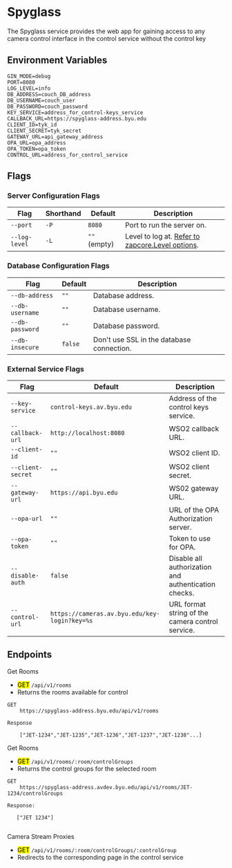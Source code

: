 # Spyglass
The Spyglass service provides the web app for gaining access to any camera control interface in the control service without the control key

## Environment Variables
```
GIN_MODE=debug
PORT=8080
LOG_LEVEL=info
DB_ADDRESS=couch_DB_address
DB_USERNAME=couch_user
DB_PASSWORD=couch_password
KEY_SERVICE=address_for_control-keys_service
CALLBACK_URL=https://spyglass-address.byu.edu
CLIENT_ID=tyk_id
CLIENT_SECRET=tyk_secret
GATEWAY_URL=api_gateway_address
OPA_URL=opa_address
OPA_TOKEN=opa_token
CONTROL_URL=address_for_control_service
```

## Flags
### Server Configuration Flags  

| Flag             | Shorthand | Default               | Description                                                                        |
|------------------|------------|-----------------------|------------------------------------------------------------------------------------|
| `--port`         | `-P`       | `8080`                | Port to run the server on.                                                          |
| `--log-level`    | `-L`       | `""` (empty)         | Level to log at. [Refer to zapcore.Level options](https://godoc.org/go.uber.org/zap/zapcore#Level). |

### Database Configuration Flags  

| Flag              | Default   | Description                                                      |
|-------------------|------------|------------------------------------------------------------------|
| `--db-address`    | `""`       | Database address.                                                |
| `--db-username`   | `""`       | Database username.                                               |
| `--db-password`   | `""`       | Database password.                                               |
| `--db-insecure`   | `false`    | Don't use SSL in the database connection.                         |

### External Service Flags  

| Flag                | Default                            | Description                                                      |
|---------------------|------------------------------------|------------------------------------------------------------------|
| `--key-service`     | `control-keys.av.byu.edu`          | Address of the control keys service.                              |
| `--callback-url`    | `http://localhost:8080`            | WSO2 callback URL.                                               |
| `--client-id`       | `""`                               | WSO2 client ID.                                                  |
| `--client-secret`   | `""`                               | WSO2 client secret.                                              |
| `--gateway-url`     | `https://api.byu.edu`              | WS02 gateway URL.                                                |
| `--opa-url`         | `""`                               | URL of the OPA Authorization server.                              |
| `--opa-token`       | `""`                               | Token to use for OPA.                                             |
| `--disable-auth`    | `false`                            | Disable all authorization and authentication checks.              |
| `--control-url`     | `https://cameras.av.byu.edu/key-login?key=%s` | URL format string of the camera control service.                  |


## Endpoints 
Get Rooms
* <mark>GET</mark> `/api/v1/rooms`
* Returns the rooms available for control

```
GET
	https://spyglass-address.byu.edu/api/v1/rooms

Response

    ["JET-1234","JET-1235","JET-1236","JET-1237","JET-1238"...]

```

Get Rooms
* <mark>GET</mark> `/api/v1/rooms/:room/controlGroups`
* Returns the control groups for the selected room
```
GET
    https://spyglass-address.avdev.byu.edu/api/v1/rooms/JET-1234/controlGroups

Response: 

   ["JET 1234"]
	
```
Camera Stream Proxies
* <mark>GET</mark> `/api/v1/rooms/:room/controlGroups/:controlGroup`
* Redirects to the corresponding page in the control service